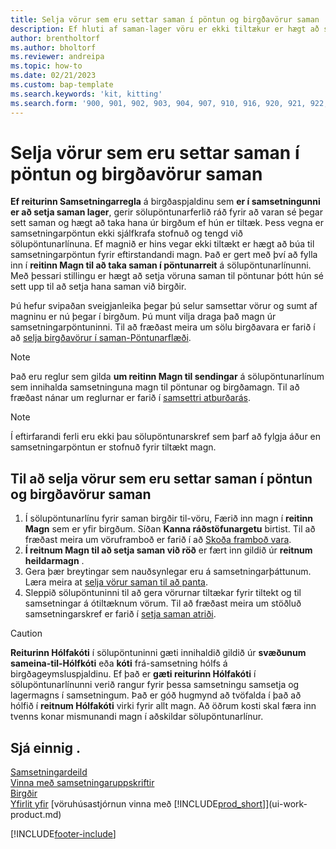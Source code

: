 ```yaml
---
title: Selja vörur sem eru settar saman í pöntun og birgðavörur saman
description: Ef hluti af saman-lager vöru er ekki tiltækur er hægt að stofna samsetningarpöntun fyrir eftirstandandi magn.
author: brentholtorf
ms.author: bholtorf
ms.reviewer: andreipa
ms.topic: how-to
ms.date: 02/21/2023
ms.custom: bap-template
ms.search.keywords: 'kit, kitting'
ms.search.form: '900, 901, 902, 903, 904, 907, 910, 916, 920, 921, 922, 923, 940, 941, 942, 930, 931, 932, 914, 915, 905'
---
```

# Selja vörur sem eru settar saman í pöntun og birgðavörur saman

 **Ef reiturinn Samsetningarregla**  á birgðaspjaldinu sem  **er í samsetningunni er að setja saman lager**, gerir sölupöntunarferlið ráð fyrir að varan sé þegar sett saman og hægt að taka hana úr birgðum ef hún er tiltæk. Þess vegna er samsetningarpöntun ekki sjálfkrafa stofnuð og tengd við sölupöntunarlínuna. Ef magnið er hins vegar ekki tiltækt er hægt að búa til samsetningarpöntun fyrir eftirstandandi magn. Það er gert með því að fylla inn í  **reitinn Magn til að taka saman í pöntunarreit**  á sölupöntunarlínunni. Með þessari stillingu er hægt að setja vöruna saman til pöntunar þótt hún sé sett upp til að setja hana saman við birgðir.  

Þú hefur svipaðan sveigjanleika þegar þú selur samsettar vörur og sumt af magninu er nú þegar í birgðum. Þú munt vilja draga það magn úr samsetningarpöntuninni. Til að fræðast meira um sölu birgðavara er farið í að  [selja birgðavörur í saman-Pöntunarflæði](assembly-how-to-sell-inventory-items-in-assemble-to-order-flows.md).  

> [!NOTE]  
> Það eru reglur sem gilda  **um reitinn Magn til sendingar**  á sölupöntunarlínum sem innihalda samsetninguna magn til pöntunar og birgðamagn. Til að fræðast nánar um reglurnar er farið í  [samsettri atburðarás](assembly-assemble-to-order-or-assemble-to-stock.md#combination-scenarios).  

> [!NOTE]  
> Í eftirfarandi ferli eru ekki þau sölupöntunarskref sem þarf að fylgja áður en samsetningarpöntun er stofnuð fyrir tiltækt magn.

## Til að selja vörur sem eru settar saman í pöntun og birgðavörur saman

1. Í sölupöntunarlínu fyrir saman birgðir til-vöru, Færið inn magn í  **reitinn Magn**  sem er yfir birgðum. Síðan **Kanna ráðstöfunargetu** birtist. Til að fræðast meira um vöruframboð er farið í að  [Skoða framboð vara](inventory-how-availability-overview.md).
2.  **Í reitnum Magn til að setja saman við röð**  er fært inn gildið úr  **reitnum heildarmagn** .  
3. Gera þær breytingar sem nauðsynlegar eru á samsetningarþáttunum. Læra meira at  [selja vörur saman til að panta](assembly-how-to-sell-items-assembled-to-order.md).  
4. Sleppið sölupöntuninni til að gera vörurnar tiltækar fyrir tiltekt og til samsetningar á ótiltæknum vörum. Til að fræðast meira um stöðluð samsetningarskref er farið í  [setja saman atriði](assembly-how-to-assemble-items.md).  

> [!CAUTION]  
>  **Reiturinn Hólfakóti**  í sölupöntuninni gæti innihaldið gildið úr  **svæðunum sameina-til-Hólfkóti**  eða  **kóti**  frá-samsetning hólfs á birgðageymsluspjaldinu. Ef það er  **gæti reiturinn Hólfakóti**  í sölupöntunarlínunni verið rangur fyrir þessa samsetningu samsetja og lagermagns í samsetningum. Það er góð hugmynd að tvöfalda í það að hólfið í  **reitnum Hólfakóti**  virki fyrir allt magn. Að öðrum kosti skal færa inn tvenns konar mismunandi magn í aðskildar sölupöntunarlínur.  

## Sjá einnig .

[Samsetningardeild](assembly-assemble-items.md)  
[Vinna með samsetningaruppskriftir](assembly-how-work-assembly-boms.md)  
[Birgðir](inventory-manage-inventory.md)  
[Yfirlit yfir](design-details-warehouse-management.md)
[vöruhúsastjórnun vinna með [!INCLUDE[prod_short](includes/prod_short.md)]](ui-work-product.md)


[!INCLUDE[footer-include](includes/footer-banner.md)]